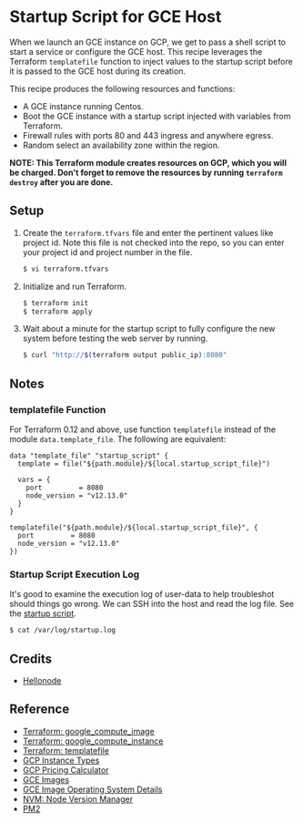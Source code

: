 # Startup Script for GCE Host

When we launch an GCE instance on GCP, we get to pass a shell script to start a service or configure the GCE host. This recipe leverages the Terraform `templatefile` function to inject values to the startup script before it is passed to the GCE host during its creation.

This recipe produces the following resources and functions:

* A GCE instance running Centos.
* Boot the GCE instance with a startup script injected with variables from Terraform.
* Firewall rules with ports 80 and 443 ingress and anywhere egress.
* Random select an availability zone within the region.

**NOTE: This Terraform module creates resources on GCP, which you will be charged. Don't forget to remove the resources by running `terraform destroy` after you are done.**

## Setup

1. Create the `terraform.tfvars` file and enter the pertinent values like project id. Note this file is not checked into the repo, so you can enter your project id and project number in the file.

   ```bash
   $ vi terraform.tfvars
   ```

1. Initialize and run Terraform.

   ```bash
   $ terraform init
   $ terraform apply
   ```

1. Wait about a minute for the startup script to fully configure the new system before testing the web server by running.

   ```bash
   $ curl "http://$(terraform output public_ip):8080"
   ```

## Notes

### templatefile Function

For Terraform 0.12 and above, use function `templatefile` instead of the module `data.template_file`. The following are equivalent:

```hcl-terraform
data "template_file" "startup_script" {
  template = file("${path.module}/${local.startup_script_file}")

  vars = {
    port         = 8080
    node_version = "v12.13.0"
  }
}
```

```hcl-terraform
templatefile("${path.module}/${local.startup_script_file}", {
  port         = 8080
  node_version = "v12.13.0"
})
```

### Startup Script Execution Log

It's good to examine the execution log of user-data to help troubleshot should things go wrong. We can SSH into the host and read the log file. See the [startup script](startup.sh).

```bash
$ cat /var/log/startup.log
``` 

## Credits

* [Hellonode](https://github.com/GoogleCloudPlatform/container-engine-samples/blob/master/hellonode/server.js)

## Reference

* [Terraform: google_compute_image](https://www.terraform.io/docs/providers/google/r/compute_image.html)
* [Terraform: google_compute_instance](https://www.terraform.io/docs/providers/google/r/compute_instance.html)
* [Terraform: templatefile](https://www.terraform.io/docs/configuration/functions/templatefile.html)
* [GCP Instance Types](https://cloud.google.com/compute/docs/machine-types)
* [GCP Pricing Calculator](https://cloud.google.com/products/calculator)
* [GCE Images](https://cloud.google.com/compute/docs/images)
* [GCE Image Operating System Details](https://cloud.google.com/compute/docs/images/os-details)
* [NVM: Node Version Manager](https://github.com/nvm-sh/nvm)
* [PM2](https://github.com/Unitech/pm2)

